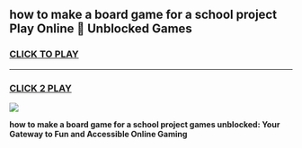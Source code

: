 
## how to make a board game for a school project Play Online 👋 Unblocked Games
<h3>
<a href="https://news.freeplayer.one?title=how_to_make_a_board_game_for_a_school_project&ref=17GH">CLICK TO PLAY</a></h3>
<hr>

<h3>
<a href="https://news.freeplayer.one?title=how_to_make_a_board_game_for_a_school_project&ref=17GH">CLICK 2 PLAY</a>
  
</h3>

<a href="https://news.freeplayer.one?title=how_to_make_a_board_game_for_a_school_project&ref=17GH/"><img src="https://clearcache.store/games.png"></a>


**how to make a board game for a school project games unblocked: Your Gateway to Fun and Accessible Online Gaming**
